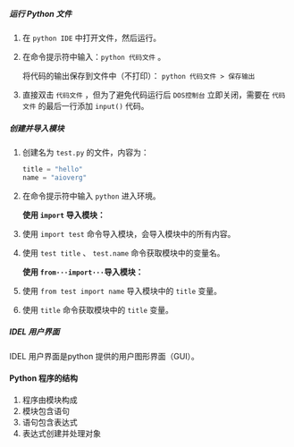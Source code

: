 ##### 运行 Python 文件

1. 在 `python IDE` 中打开文件，然后运行。

2. 在命令提示符中输入：`python 代码文件` 。

   将代码的输出保存到文件中（不打印）： `python 代码文件 > 保存输出`

3. 直接双击 `代码文件` ，但为了避免代码运行后 `DOS控制台` 立即关闭，需要在 `代码文件` 的最后一行添加 `input()` 代码。

##### 创建并导入模块

1. 创建名为 `test.py` 的文件，内容为：

   ```python
   title = "hello"
   name = "aioverg"
   ```

2. 在命令提示符中输入 `python` 进入环境。

   **使用 `import` 导入模块：**

3. 使用 `import test` 命令导入模块，会导入模块中的所有内容。

4. 使用 `test title` 、 `test.name` 命令获取模块中的变量名。

   **使用 `from···import···`导入模块：**

3. 使用 `from test import name` 导入模块中的 `title` 变量。
4. 使用 `title` 命令获取模块中的 `title`  变量。

##### IDEL 用户界面

IDEL 用户界面是python 提供的用户图形界面（GUI）。

#### Python 程序的结构

1. 程序由模块构成
2. 模块包含语句
3. 语句包含表达式
4. 表达式创建并处理对象